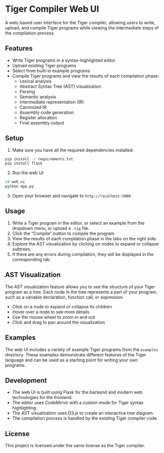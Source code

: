 # Tiger Compiler Web UI

A web-based user interface for the Tiger compiler, allowing users to write, upload, and compile Tiger programs while viewing the intermediate steps of the compilation process.

## Features

- Write Tiger programs in a syntax-highlighted editor
- Upload existing Tiger programs
- Select from built-in example programs
- Compile Tiger programs and view the results of each compilation phase:
  - Lexical analysis
  - Abstract Syntax Tree (AST) visualization
  - Parsing
  - Semantic analysis
  - Intermediate representation (IR)
  - Canonized IR
  - Assembly code generation
  - Register allocation
  - Final assembly output

## Setup

1. Make sure you have all the required dependencies installed:

```bash
pip install -r requirements.txt
pip install flask
```

2. Run the web UI:

```bash
cd web_ui
python app.py
```

3. Open your browser and navigate to `http://localhost:5000`

## Usage

1. Write a Tiger program in the editor, or select an example from the dropdown menu, or upload a `.tig` file.
2. Click the "Compile" button to compile the program.
3. View the results of each compilation phase in the tabs on the right side.
4. Explore the AST visualization by clicking on nodes to expand or collapse subtrees.
5. If there are any errors during compilation, they will be displayed in the corresponding tab.

## AST Visualization

The AST visualization feature allows you to see the structure of your Tiger program as a tree. Each node in the tree represents a part of your program, such as a variable declaration, function call, or expression.

- Click on a node to expand or collapse its children
- Hover over a node to see more details
- Use the mouse wheel to zoom in and out
- Click and drag to pan around the visualization

## Examples

The web UI includes a variety of example Tiger programs from the `examples` directory. These examples demonstrate different features of the Tiger language and can be used as a starting point for writing your own programs.

## Development

- The web UI is built using Flask for the backend and modern web technologies for the frontend.
- The editor uses CodeMirror with a custom mode for Tiger syntax highlighting.
- The AST visualization uses D3.js to create an interactive tree diagram.
- The compilation process is handled by the existing Tiger compiler code.

## License

This project is licensed under the same license as the Tiger compiler. 